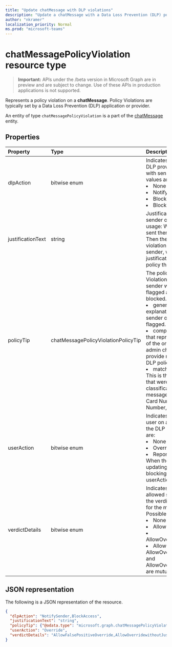 ```yaml
---
title: "Update chatMessage with DLP violations"
description: "Update a chatMessage with a Data Loss Prevention (DLP) policy violation."
author: "nkramer"
localization_priority: Normal
ms.prod: "microsoft-teams"
---
```


# chatMessagePolicyViolation resource type

> **Important:** APIs under the /beta version in Microsoft Graph are in preview and are subject to change. Use of these APIs in production applications is not supported.

Represents a policy violation on a **chatMessage**. Policy Violations are typically set by a Data Loss Prevention (DLP) application or provider.

An entity of type `chatMessagePolicyViolation` is a part of the [chatMessage](chatMessage.md) entity.

## Properties
| Property	   | Type	|Description|
|:---------------|:--------|:----------|
|dlpAction|bitwise enum|Indicates the action taken by the DLP provider on the message with sensitive content. Possible values are: <li>None</li><li>NotifySender</li><li>BlockAccess</li><li>BlockAccessExternal</li>|
|justificationText|string|Justification text provided by the sender of the message. Typical usage: When the messages first sent there is no justificationtext. Then the DLP app flags the violation and sends it back to the sender, who then provides the justificationText if required by the policy that caused the verdict.|
|policyTip|chatMessagePolicyViolationPolicyTip|The policy tip for the DLP Violation is text to explain to the sender why the message was flagged as a violation or was blocked. This contains:<li>generaltext: This is the explanatory text shown to the sender of the message that got flagged.</li><li>complianceurl: This is the URL that represents the DLP policies of the organization or a page the admin chooses to configure to provide more information about DLP policies in the organization.</li><li>matchedconditiondescription: This is the set of sensitive types that were a match during classification of the given message. Examples are: Credit Card Number, Social Security Number, etc.</li>|
|userAction|bitwise enum|Indicates the action taken by the user on a message blocked by the DLP provider. Possible values are: <li>None</li><li>Override</li><li>ReportFalsePositive</li>When the DLP provider is updating the message for blocking sensitive content, userAction is not required.|
|verdictDetails|bitwise enum|Indicates the details of the allowed sender actions based on the verdict of the DLP provider for the message processed. Possible values include: <li>None</li><li>AllowFalsePositiveOverride</li><li>AllowOverridewithoutJustification</li><li>AllowOverridewithJustification</li>AllowOverridewithoutJustification and AllowOverridewithJustification are mutually exclusive.|

## JSON representation
The following is a JSON representation of the resource.

<!-- {
  "blockType": "resource",
  "optionalProperties": [
    "userAction",
    "justificationText"
  ],
  "@odata.type": "microsoft.graph.chatMessagePolicyViolation"
}-->

```json
{
  "dlpAction": "NotifySender,BlockAccess",
  "justificationText": "string",
  "policyTip": {"@odata.type": "microsoft.graph.chatMessagePolicyViolationPolicyTip"},
  "userAction": "Override",
  "verdictDetails": "AllowFalsePositiveOverride,AllowOverridewithoutJustification"
}
```

<!-- uuid: 8fcb5dbc-d5aa-4681-8e31-b001d5168d79
2015-10-25 14:57:30 UTC -->
<!-- {
  "type": "#page.annotation",
  "description": "chat message policy violation resource",
  "keywords": "",
  "section": "documentation",
  "tocPath": ""
}-->
